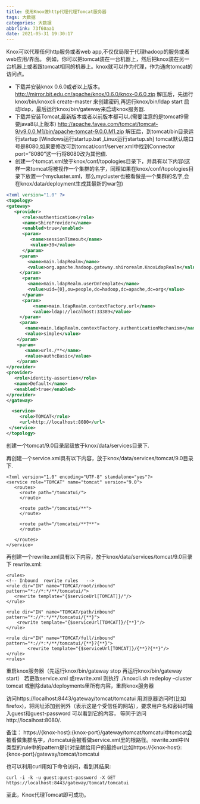 ```yaml
---
title: 使用Knox做http代理代理Tomcat服务器
tags: 大数据
categories: 大数据
abbrlink: 73f60aa1
date: 2021-05-31 19:30:17
---
```


Knox可以代理任何http服务或者web app,不仅仅局限于代理hadoop的服务或者web应用/界面。
例如，你可以把tomcat装在一台机器上，然后把knox装在另一台机器上或者跟tomcat相同的机器上。knox就可以作为代理，作为通向tomcat的访问点。

* 下载并安装knox 0.6.0或者以上版本。
http://mirror.bit.edu.cn/apache/knox/0.6.0/knox-0.6.0.zip
解压后，先运行knox/bin/knoxcli create-master 来创建密码,再运行knox/bin/ldap start 启动ldap，最后运行knox/bin/gateway来启动knox服务器.
* 下载并安装Tomcat,最新版本或者以前版本都可以.(需要注意的是tomcat9需要java8以上版本)
http://apache.fayea.com/tomcat/tomcat-9/v9.0.0.M1/bin/apache-tomcat-9.0.0.M1.zip
解压后，到tomcat/bin目录运行startup [Windows运行startup.bat ,Linux运行startup.sh]
tomcat默认端口号是8080,如果要修改可到tomcat/conf/server.xml中找到Connector port=”8080”这一行将8080改为其他值.
* 创建一个tomcat.xml放于knox/conf/topologies目录下，并具有以下内容(这样一来tomcat将被视作一个集群的名字，同理如果在knox/conf/topologies目录下放置一个mycluster.xml，那么mycluster也被看做是一个集群的名字,会在knox/data/deployment生成其最新的war包)


```xml
<?xml version="1.0" ?>
<topology>
<gateway>
   <provider>
      <role>authentication</role>
      <name>ShiroProvider</name>
      <enabled>true</enabled>
      <param>
         <name>sessionTimeout</name>
         <value>30</value>
      </param>
     <param>
        <name>main.ldapRealm</name>
        <value>org.apache.hadoop.gateway.shirorealm.KnoxLdapRealm</value>
     </param>
      <param>
        <name>main.ldapRealm.userDnTemplate</name>
        <value>uid={0},ou=people,dc=hadoop,dc=apache,dc=org</value>
      </param>
      <param>
          <name>main.ldapRealm.contextFactory.url</name>
          <value>ldap://localhost:33389</value>
     </param>
     <param>
       <name>main.ldapRealm.contextFactory.authenticationMechanism</name>
       <value>simple</value>
    </param>
    <param>
       <name>urls./**</name>
       <value>authcBasic</value>
    </param>
</provider>
<provider>
   <role>identity-assertion</role>
   <name>Default</name>
   <enabled>true</enabled>
</provider>
</gateway>

  <service> 
     <role>TOMCAT</role> 
     <url>http://localhost:8080</url> 
 </service>
</topology>
```

创建一个tomcat/9.0目录层级放于knox/data/services目录下.

再创建一个service.xml具有以下内容，放于knox/data/services/tomcat/9.0目录下.

```
<?xml version="1.0" encoding="UTF-8" standalone="yes"?>
<service role="TOMCAT" name="tomcat" version="9.0">
   <routes>
     <route path="/tomcatui/">
     </route>

     <route path="/tomcatui/**">
     </route>

     <route path="/tomcatui/**?**"> 
     </route>

   </routes>
</service>
```

再创建一个rewrite.xml具有以下内容，放于knox/data/services/tomcat/9.0目录下
rewrite.xml:

```
<rules>
<!-- Inbound  rewrite rules   -->
<rule dir="IN" name="TOMCAT/root/inbound" pattern="*://*:*/**/tomcatui/">
   <rewrite template="{$serviceUrl[TOMCAT]}/"/>
</rule>

<rule dir="IN" name="TOMCAT/path/inbound" pattern="*://*:*/**/tomcatui/{**}">
    <rewrite template="{$serviceUrl[TOMCAT]}/{**}"/>
</rule>

<rule dir="IN" name="TOMCAT/full/inbound" pattern="*://*:*/**/tomcatui/{**}?{**}">
        <rewrite template="{$serviceUrl[TOMCAT]}/{**}?{**}"/>
</rule>
<rules>
```

重启knox服务器（先运行knox/bin/gateway stop 再运行knox/bin/gateway start）
若更改service.xml 或rewrite.xml 则执行 ./knoxcli.sh redeploy –cluster tomcat
或删除data/deployments里所有内容，重启knox服务器

访问https://localhost:8443/gateway/tomcat/tomcatui
用浏览器访问时(比如firefox)，将网址添加到例外（表示这是个受信任的网站），要求用户名和密码时输入guest和guest-password
可以看到它的内容， 等同于访问http://localhost:8080/.

备注： https://{knox-host}:{knox-port}/gateway/tomcat/tomcatui中tomcat会被看做集群名字，/tomcatui会被看做service.xml里的根路径。rewrite.xml中IN类型的rule中的pattern是针对呈献给用户的最终url比如https://{knox-host}:{knox-port}/gateway/tomcat/tomcatui

也可以利用curl用如下命令访问，看到其结果: 
```
curl -i -k -u guest:guest-password -X GET https://localhost:8443/gateway/tomcat/tomcatui
```

至此，Knox代理Tomcat即可成功。

